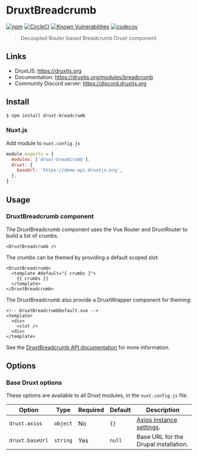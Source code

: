 # DruxtBreadcrumb

[![npm](https://badgen.net/npm/v/druxt-breadcrumb)](https://www.npmjs.com/package/druxt-breadcrumb)
[![CircleCI](https://circleci.com/gh/druxt/druxt-breadcrumb.svg?style=svg)](https://circleci.com/gh/druxt/druxt-breadcrumb)
[![Known Vulnerabilities](https://snyk.io/test/github/druxt/druxt-breadcrumb/badge.svg?targetFile=package.json)](https://snyk.io/test/github/druxt/druxt-breadcrumb?targetFile=package.json)
[![codecov](https://codecov.io/gh/druxt/druxt-breadcrumb/branch/develop/graph/badge.svg)](https://codecov.io/gh/druxt/druxt-breadcrumb)

> Decoupled Router based Breadcrumb Druxt component.

## Links

- DruxtJS: https://druxtjs.org
- Documentation: https://druxtjs.org/modules/breadcrumb
- Community Discord server: https://discord.druxtjs.org

## Install

`$ npm install druxt-breadcrumb`

### Nuxt.js

Add module to `nuxt.config.js`

```js
module.exports = {
  modules: ['druxt-breadcrumb'],
  druxt: {
    baseUrl: 'https://demo-api.druxtjs.org',
  },
}
```

## Usage

### DruxtBreadcrumb component

The DruxtBreadcrumb component uses the Vue Router and DruxtRouter to build a list of crumbs.

```vue
<DruxtBreadcrumb />
```

The crumbs can be themed by providing a default scoped slot:
```vue
<DruxtBreadcrumb>
  <template #default="{ crumbs }">
    {{ crumbs }}
  </template>
</DruxtBreadcrumb>
```

The DruxtBreadcrumb also provide a DruxtWrapper component for theming:
```vue
<!-- DruxtBreadcrumbDefault.vue -->
<template>
  <div>
    <slot />
  <div>
</template>
```

See the [DruxtBreadcrumb API documentation](https://druxtjs.org/api/packages/breadcrumb/components/DruxtBreadcrumb) for more information.

## Options

### Base Druxt options

These options are available to all Druxt modules, in the `nuxt.config.js` file.

| Option | Type | Required | Default | Description |
| --- | --- | --- | --- | --- |
| `druxt.axios` | `object` | No | `{}` | [Axios instance settings](https://github.com/axios/axios#axioscreateconfig). |
| `druxt.baseUrl` | `string` | Yes | `null` | Base URL for the Drupal installation. |
